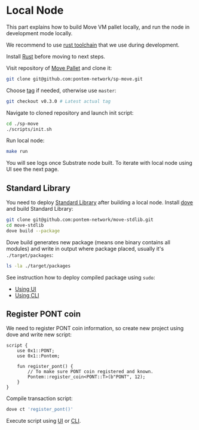 # Local Node

This part explains how to build Move VM pallet locally, and run the node in development mode locally.

We recommend to use [rust toolchain](https://github.com/pontem-network/sp-move/blob/master/rust-toolchain) that we use during development.

Install [Rust](https://www.rust-lang.org/tools/install) before moving to next steps.

Visit repository of [Move Pallet](https://github.com/pontem-network/sp-move) and clone it:

```sh
git clone git@github.com:pontem-network/sp-move.git
```

Choose [tag](https://github.com/pontem-network/sp-move/tags) if needed, otherwise use `master`:

```sh
git checkout v0.3.0 # Latest actual tag
```

Navigate to cloned repository and launch init script:

```sh
cd ./sp-move
./scripts/init.sh
```

Run local node:

```sh
make run
```

You will see logs once Substrate node built. To iterate with local node using UI see the next page.

## Standard Library

You need to deploy [Standard Library](../move_vm/stdlib.md) after building a local node. Install [dove](../move_vm/compiler_&_toolset.md#dove) and build Standard Library:

```sh
git clone git@github.com:pontem-network/move-stdlib.git
cd move-stdlib
dove build --package
```

Dove build generates new package (means one binary contains all modules) and write in output where package placed, usually it's `./target/packages`:

```sh
ls -la ./target/packages
```

See instruction how to deploy compiled package using `sudo`:

* [Using UI](./ui.md#sudo)
* [Using CLI](./cli.md#sudo)

## Register PONT coin

We need to register PONT coin information, so create new project using dove and write new script:

```rustc
script {
    use 0x1::PONT;
    use 0x1::Pontem;

    fun register_pont() {
        // To make sure PONT coin registered and known.
        Pontem::register_coin<PONT::T>(b"PONT", 12);
    }
}
```

Compile transaction script:

```sh
dove ct 'register_pont()'
```

Execute script using [UI](./ui.md) or [CLI](./cli.md).

